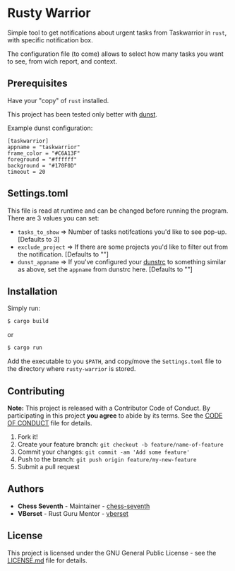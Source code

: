 # Rusty Warrior

Simple tool to get notifications about urgent tasks from Taskwarrior in `rust`, with specific notification box.

The configuration file (to come) allows to select how many tasks you want to see, from wich report, and context.

## Prerequisites

Have your "copy" of `rust` installed.

This project has been tested only better with [dunst](https://github.com/dunst-project/dunst).

Example dunst configuration:

```
[taskwarrior]
appname = "taskwarrior"
frame_color = "#C6A13F"
foreground = "#ffffff"
background = "#170F0D"
timeout = 20
```

## Settings.toml

This file is read at runtime and can be changed before running the program. There are 3 values you can set:

- `tasks_to_show` => Number of tasks notifcations you'd like to see pop-up. [Defaults to 3]
- `exclude_project` => If there are some projects you'd like to filter out from the notification. [Defaults to ""]
- `dunst_appname` => If you've configured your [dunstrc](https://github.com/dunst-project/dunst) to something similar as above, set the `appname` from dunstrc here. [Defaults to ""]


## Installation

Simply run:

```bash
$ cargo build
```

or

```bash
$ cargo run
```

Add the executable to you `$PATH`, and copy/move the `Settings.toml` file to the directory where `rusty-warrior` is stored.


## Contributing

**Note:**
This project is released with a Contributor Code of Conduct.
By participating in this project **you agree** to abide by its terms.
See the [CODE OF CONDUCT](CODE_OF_CONDUCT.md) file for details.

1. Fork it!
2. Create your feature branch: `git checkout -b feature/name-of-feature`
3. Commit your changes: `git commit -am 'Add some feature'`
4. Push to the branch: `git push origin feature/my-new-feature`
5. Submit a pull request

## Authors

* **Chess Seventh** - Maintainer - [chess-seventh](https://github.com/chess-seventh)
* **VBerset** - Rust Guru Mentor - [vberset](https://github.com/vberset)

## License

This project is licensed under the GNU General Public License -
see the [LICENSE.md](LICENSE.md) file for details.
